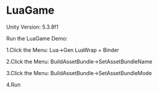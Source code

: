 # LuaGame

Unity Version: 5.3.8f1

Run the LuaGame Demo:

1.Click the Menu: Lua->Gen LuaWrap + Binder


2.Click the Menu: BuildAssetBundle->SetAssetBundleName 


3.Click the Menu: BuildAssetBundle->SetAssetBundleMode



4.Run
